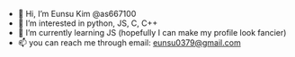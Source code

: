 - 👋 Hi, I’m Eunsu Kim @as667100
- 👀 I’m interested in python, JS, C, C++
- 🌱 I’m currently learning JS (hopefully I can make my profile look fancier)
- 📫 you can reach me through email: eunsu0379@gmail.com

<!---
as667100/as667100 is a ✨ special ✨ repository because its `README.md` (this file) appears on your GitHub profile.
You can click the Preview link to take a look at your changes.
--->
